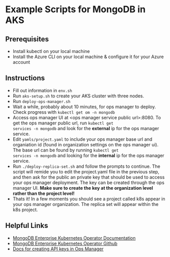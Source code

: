 # Example Scripts for MongoDB in AKS
## Prerequisites
- Install kubectl on your local machine
- Install the Azure CLI on your local machine & configure it for your Azure account

## Instructions
- Fill out information in <code>env.sh</code>
- Run <code>aks-setup.sh</code> to create your AKS cluster with three nodes.
- Run <code>deploy-ops-manager.sh</code>
- Wait a while, probably about 10 minutes, for ops manager to deploy. Check progress with <code>kubectl get om -n mongodb</code>
- Access ops manager UI at \<ops manager service public url\>:8080. To get the ops manager public url, run <code>kubectl get services -n mongodb</code> and look for the <b>external</b> ip for the ops manager service.
- Edit <code>yamls/project.yaml</code> to include your ops manager base url and organiation id (found in organization settings on the ops manager ui). The base url can be found by running <code>kubectl get services -n mongodb</code> and looking for the <b>internal</b> ip for the ops manager service.
- Run <code>./deploy-replica-set.sh</code> and follow the prompts to continue. The script will remide you to edit the project.yaml file in the previous step, and then ask for the public an private key that should be used to access your ops manager deployment. The key can be created through the ops manager UI. <b>Make sure to create the key at the organization level rather than the project level!</b>
- Thats it! In a few moments you should see a project called k8s appear in your ops manager organization. The replica set will appear within the k8s project.


## Helpful Links
- [MongoDB Enterprise Kubernetes Operator Documentation](https://docs.mongodb.com/kubernetes-operator/master)
- [MongoDB Enterprise Kubernetes Operator Github](https://github.com/mongodb/mongodb-enterprise-kubernetes)
- [Docs for creating API keys in Ops Manager](https://docs.opsmanager.mongodb.com/current/tutorial/configure-public-api-access/)